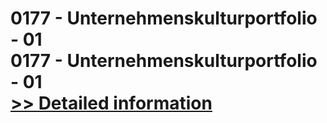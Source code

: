 # 0177 - Unternehmenskulturportfolio - 01<br />0177 - Unternehmenskulturportfolio - 01<br />[>> Detailed information](https://secure.shareit.com/shareit/product.html?productid=301007764&affiliateid=200057808)